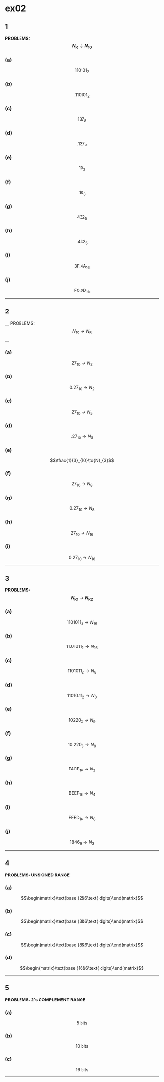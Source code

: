 # ex02

## 1
__PROBLEMS: $$N_{\text{R}}\to{N}_{10}$$__

### (a)
$$110101_2$$

### (b)
$$.110101_2$$

### (c)
$$137_8$$

### (d)
$$.137_8$$

### (e)
$$10_3$$

### (f)
$$.10_3$$

### (g)
$$432_5$$

### (h)
$$.432_5$$

### (i)
$$3\text{F}.4\text{A}_{16}$$

### (j)
$$\text{F}0.0\text{D}_{16}$$

----


## 2
__ PROBLEMS: $$N_{10}\to{N}_{\text{R}}$$__

### (a)
$$27_{10}\to{N}_{2}$$

### (b)
$$0.27_{10}\to{N}_{2}$$

### (c)
$$27_{10}\to{N}_{5}$$

### (d)
$$.27_{10}\to{N}_{5}$$

### (e)
$$\tfrac{1}{3}_{10}\to{N}_{3}$$

### (f)
$$27_{10}\to{N}_{8}$$

### (g)
$$0.27_{10}\to{N}_{8}$$

### (h)
$$27_{10}\to{N}_{16}$$

### (i)
$$0.27_{10}\to{N}_{16}$$

----


## 3
__PROBLEMS: $$N_{\text{R}1}\to{N}_{\text{R}2}$$__

### (a)
$$1101011_2\to{N}_{16}$$

### (b)
$$11.01011_2\to{N}_{16}$$

### (c)
$$1101011_2\to{N}_{8}$$

### (d)
$$11010.11_2\to{N}_{8}$$

### (e)
$$10220_3\to{N}_{9}$$

### (f)
$$10.220_3\to{N}_{9}$$

### (g)
$$\text{FACE}_{16}\to{N}_{2}$$

### (h)
$$\text{BEEF}_{16}\to{N}_{4}$$

### (i)
$$\text{FEED}_{16}\to{N}_{8}$$

### (j)
$$1846_{9}\to{N}_{3}$$

----


## 4
__PROBLEMS: UNSIGNED RANGE__

### (a)
$$\begin{matrix}\text{base }2&6\text{ digits}\end{matrix}$$

### (b)
$$\begin{matrix}\text{base }3&6\text{ digits}\end{matrix}$$

### (c)
$$\begin{matrix}\text{base }8&6\text{ digits}\end{matrix}$$

### (d)
$$\begin{matrix}\text{base }16&6\text{ digits}\end{matrix}$$

----


## 5
__PROBLEMS: 2's COMPLEMENT RANGE__

### (a)
$$5\:\text{bits}$$

### (b)
$$10\:\text{bits}$$

### (c)
$$16\:\text{bits}$$

----

